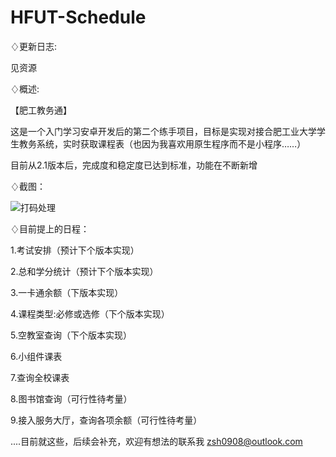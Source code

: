 # HFUT-Schedule

♢更新日志:

见资源

♢概述:

【肥工教务通】

这是一个入门学习安卓开发后的第二个练手项目，目标是实现对接合肥工业大学学生教务系统，实时获取课程表（也因为我喜欢用原生程序而不是小程序……）

目前从2.1版本后，完成度和稳定度已达到标准，功能在不断新增

♢截图：

![打码处理](https://github.com/Chiu-xaH/HFUT-Schedule/assets/116127902/6194f6bc-e4a8-4300-b983-6c99d0456aca)

♢目前提上的日程：

1.考试安排（预计下个版本实现）

2.总和学分统计（预计下个版本实现）

3.一卡通余额（下版本实现）

4.课程类型:必修或选修（下个版本实现）

5.空教室查询（下个版本实现）

6.小组件课表

7.查询全校课表

8.图书馆查询（可行性待考量）

9.接入服务大厅，查询各项余额（可行性待考量）

....目前就这些，后续会补充，欢迎有想法的联系我 zsh0908@outlook.com


